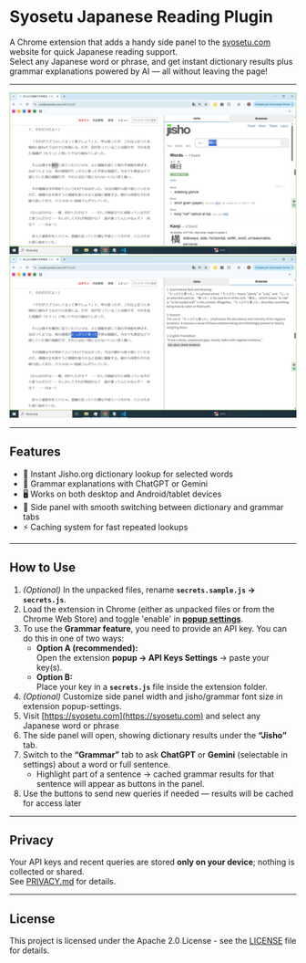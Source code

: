 # Syosetu Japanese Reading Plugin

A Chrome extension that adds a handy side panel to the [syosetu.com](https://syosetu.com) website for quick Japanese reading support.  
Select any Japanese word or phrase, and get instant dictionary results plus grammar explanations powered by AI — all without leaving the page!

---

![Jisho search Demo](assets/Jisho-search-sidepanel.png)
![Grammar search Demo](assets/Grammar-search-sidepanel.png)

---

## Features

- 📖 Instant Jisho.org dictionary lookup for selected words  
- 🤖 Grammar explanations with ChatGPT or Gemini  
- 🖥️ Works on both desktop and Android/tablet devices
- 🔄 Side panel with smooth switching between dictionary and grammar tabs  
- ⚡ Caching system for fast repeated lookups  

---

## How to Use

1. *(Optional)* In the unpacked files, rename **`secrets.sample.js` → `secrets.js`**.  
2. Load the extension in Chrome (either as unpacked files or from the Chrome Web Store) and toggle 'enable' in  [**popup settings**](assets/settings.png).  
3. To use the **Grammar feature**, you need to provide an API key. You can do this in one of two ways:  
   - **Option A (recommended):**  
     Open the extension **popup → API Keys Settings** → paste your key(s).   
   - **Option B:**  
     Place your key in a **`secrets.js`** file inside the extension folder.  
4. *(Optional)* Customize side panel width and jisho/grammar font size in extension popup-settings.
5. Visit [https://syosetu.com](https://syosetu.com) and select any Japanese word or phrase  
6. The side panel will open, showing dictionary results under the **“Jisho”** tab.  
7. Switch to the **“Grammar”** tab to ask **ChatGPT** or **Gemini** (selectable in settings) about a word or full sentence.  
   - Highlight part of a sentence → cached grammar results for that sentence will appear as buttons in the panel.  
8. Use the buttons to send new queries if needed — results will be cached for access later  

---

## Privacy

Your API keys and recent queries are stored **only on your device**; nothing is collected or shared.  
See [PRIVACY.md](./PRIVACY.md) for details.

---

## License

This project is licensed under the Apache 2.0 License - see the [LICENSE](LICENSE) file for details.



